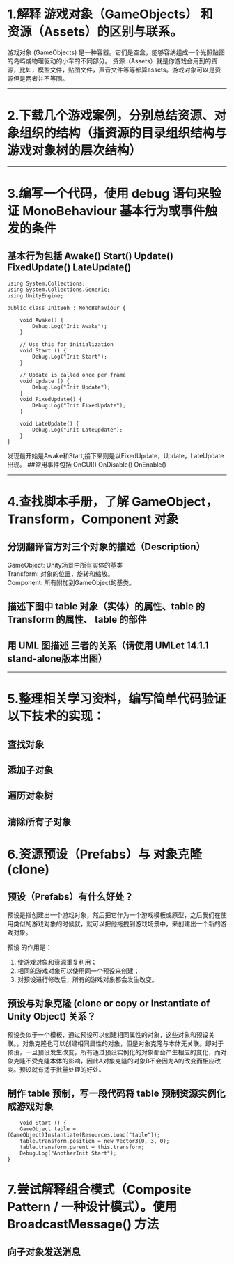 # 1.解释 游戏对象（GameObjects） 和 资源（Assets）的区别与联系。
  游戏对象 (GameObjects) 是一种容器。它们是空盒，能够容纳组成一个光照贴图的岛屿或物理驱动的小车的不同部分。 资源（Assets）就是你游戏会用到的资源，比如，模型文件，贴图文件，声音文件等等都算assets。游戏对象可以是资源但是两者并不等同。

----------

# 2.下载几个游戏案例，分别总结资源、对象组织的结构（指资源的目录组织结构与游戏对象树的层次结构）

----------

# 3.编写一个代码，使用 debug 语句来验证 MonoBehaviour 基本行为或事件触发的条件
## 基本行为包括 Awake() Start() Update() FixedUpdate() LateUpdate()
	using System.Collections;
	using System.Collections.Generic;
	using UnityEngine;

	public class InitBeh : MonoBehaviour {
	
    	void Awake() {
    	    Debug.Log("Init Awake");
    	}
	
    	// Use this for initialization
    	void Start () {
    	    Debug.Log("Init Start");
    	}
		
		// Update is called once per frame
		void Update () {
    	    Debug.Log("Init Update");
    	}
    	void FixedUpdate() {
    	    Debug.Log("Init FixedUpdate");
    	}
	
    	void LateUpdate() {
    	    Debug.Log("Init LateUpdate");
    	}
	}
发现最开始是Awake和Start,接下来则是以FixedUpdate，Update，LateUpdate出现。
##常用事件包括 OnGUI() OnDisable() OnEnable()

----------

# 4.查找脚本手册，了解 GameObject，Transform，Component 对象
## 分别翻译官方对三个对象的描述（Description）
GameObject: Unity场景中所有实体的基类<br>
Transform:  对象的位置，旋转和缩放。<br>
Component:	所有附加到GameObject的基类。<br>
## 描述下图中 table 对象（实体）的属性、table 的 Transform 的属性、 table 的部件

## 用 UML 图描述 三者的关系（请使用 UMLet 14.1.1 stand-alone版本出图）

----------

# 5.整理相关学习资料，编写简单代码验证以下技术的实现：
## 查找对象
## 添加子对象
## 遍历对象树
## 清除所有子对象
# 6.资源预设（Prefabs）与 对象克隆 (clone)
## 预设（Prefabs）有什么好处？
预设是指创建出一个游戏对象，然后把它作为一个游戏模板或原型，之后我们在使用类似的游戏对象的时候就，就可以把他拖拽到游戏场景中，来创建出一个新的游戏对象。

预设 的作用是：

1. 使游戏对象和资源重复利用；
2. 相同的游戏对象可以使用同一个预设来创建；
3. 对预设进行修改后，所有的游戏对象都会发生改变。

## 预设与对象克隆 (clone or copy or Instantiate of Unity Object) 关系？
预设类似于一个模板，通过预设可以创建相同属性的对象，这些对象和预设关联。，对象克隆也可以创建相同属性的对象，但是对象克隆与本体无关联。即对于预设，一旦预设发生改变，所有通过预设实例化的对象都会产生相应的变化，而对象克隆不受克隆本体的影响，因此A对象克隆的对象B不会因为A的改变而相应改变。预设就有适于批量处理的好处。
## 制作 table 预制，写一段代码将 table 预制资源实例化成游戏对象
	    void Start () {
        GameObject table = (GameObject)Instantiate(Resources.Load("table"));
        table.transform.position = new Vector3(0, 3, 0);
        table.transform.parent = this.transform;
        Debug.Log("AnotherInit Start");
    }
# 7.尝试解释组合模式（Composite Pattern / 一种设计模式）。使用 BroadcastMessage() 方法
## 向子对象发送消息
